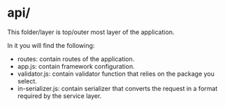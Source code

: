 # api/

This folder/layer is top/outer most layer of the application.

In it you will find the following:

- routes: contain routes of the application.
- app.js: contain framework configuration.
- validator.js: contain validator function that relies on the package you select.
- in-serializer.js: contain serializer that converts the request in a format required by the service layer.

<docmeta name="displayName" value="api"></docmeta>
